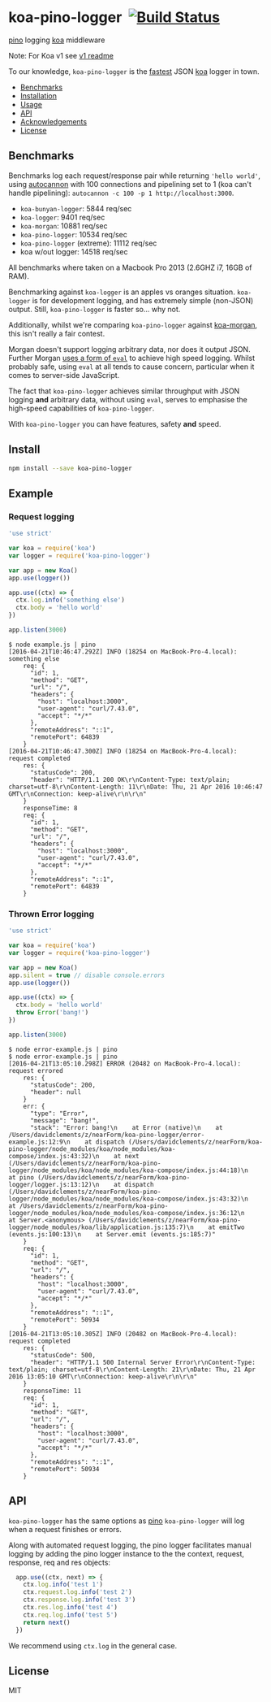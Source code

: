 # koa-pino-logger&nbsp;&nbsp;[![Build Status](https://travis-ci.org/pinojs/koa-pino-logger.svg)](https://travis-ci.org/pinojs/koa-pino-logger)


[pino](https://github.com/pinojs/pino) logging [koa](http://npm.im/koa) middleware

Note: For Koa v1 see [v1 readme](https://github.com/pinojs/koa-pino-logger/tree/v1)

To our knowledge, `koa-pino-logger` is the [fastest](#benchmarks) JSON [koa](http://npm.im/koa) logger in town.

* [Benchmarks](#benchmarks)
* [Installation](#install)
* [Usage](#example)
* [API](#api)
* [Acknowledgements](#acknowledgements)
* [License](#license)

## Benchmarks

Benchmarks log each request/response pair while returning
`'hello world'`, using
[autocannon](https://github.com/pinojs/autocannon) with 100
connections and pipelining set to 1 (koa can't handle pipelining): `autocannon -c 100 -p 1 http://localhost:3000`.

* `koa-bunyan-logger`: 5844 req/sec
* `koa-logger`: 9401 req/sec
* `koa-morgan`: 10881 req/sec
* `koa-pino-logger`: 10534 req/sec
* `koa-pino-logger` (extreme): 11112 req/sec
* koa w/out logger: 14518 req/sec

All benchmarks where taken on a Macbook Pro 2013 (2.6GHZ i7, 16GB of RAM). 

Benchmarking against `koa-logger` is an apples vs oranges situation. `koa-logger` is for development logging, and has extremely simple (non-JSON) output. Still, `koa-pino-logger` is faster so... why not. 

Additionally, whilst we're comparing `koa-pino-logger` against [koa-morgan](http://npm.im/koa-morgan), this isn't really a fair contest. 

Morgan doesn't support logging arbitrary data, nor does it output JSON. Further Morgan [uses a form of `eval`](https://github.com/koajs/morgan/blob/5da5ff1f5446e3f3ff29d29a2d6582712612bf89/index.js#L383) to achieve high speed logging. Whilst probably safe, using `eval` at all tends to cause concern, particular when it comes to server-side JavaScript.

The fact that `koa-pino-logger` achieves similar throughput with JSON logging **and** arbitrary data, without using `eval`, serves to emphasise the high-speed capabilities of `koa-pino-logger`. 

With `koa-pino-logger` you can have features, safety **and** speed. 

## Install

```sh
npm install --save koa-pino-logger
```

## Example

### Request logging

```js
'use strict'

var koa = require('koa')
var logger = require('koa-pino-logger')

var app = new Koa()
app.use(logger())

app.use((ctx) => {
  ctx.log.info('something else')
  ctx.body = 'hello world'
})

app.listen(3000)
```
```
$ node example.js | pino
[2016-04-21T10:46:47.292Z] INFO (18254 on MacBook-Pro-4.local): something else
    req: {
      "id": 1,
      "method": "GET",
      "url": "/",
      "headers": {
        "host": "localhost:3000",
        "user-agent": "curl/7.43.0",
        "accept": "*/*"
      },
      "remoteAddress": "::1",
      "remotePort": 64839
    }
[2016-04-21T10:46:47.300Z] INFO (18254 on MacBook-Pro-4.local): request completed
    res: {
      "statusCode": 200,
      "header": "HTTP/1.1 200 OK\r\nContent-Type: text/plain; charset=utf-8\r\nContent-Length: 11\r\nDate: Thu, 21 Apr 2016 10:46:47 GMT\r\nConnection: keep-alive\r\n\r\n"
    }
    responseTime: 8
    req: {
      "id": 1,
      "method": "GET",
      "url": "/",
      "headers": {
        "host": "localhost:3000",
        "user-agent": "curl/7.43.0",
        "accept": "*/*"
      },
      "remoteAddress": "::1",
      "remotePort": 64839
    }
```

### Thrown Error logging


```js
'use strict'

var koa = require('koa')
var logger = require('koa-pino-logger')

var app = new Koa()
app.silent = true // disable console.errors
app.use(logger())

app.use((ctx) => {
  ctx.body = 'hello world'
  throw Error('bang!')
})

app.listen(3000)
```

```
$ node error-example.js | pino
$ node error-example.js | pino
[2016-04-21T13:05:10.298Z] ERROR (20482 on MacBook-Pro-4.local): request errored
    res: {
      "statusCode": 200,
      "header": null
    }
    err: {
      "type": "Error",
      "message": "bang!",
      "stack": "Error: bang!\n    at Error (native)\n    at /Users/davidclements/z/nearForm/koa-pino-logger/error-example.js:12:9\n    at dispatch (/Users/davidclements/z/nearForm/koa-pino-logger/node_modules/koa/node_modules/koa-compose/index.js:43:32)\n    at next (/Users/davidclements/z/nearForm/koa-pino-logger/node_modules/koa/node_modules/koa-compose/index.js:44:18)\n    at pino (/Users/davidclements/z/nearForm/koa-pino-logger/logger.js:13:12)\n    at dispatch (/Users/davidclements/z/nearForm/koa-pino-logger/node_modules/koa/node_modules/koa-compose/index.js:43:32)\n    at /Users/davidclements/z/nearForm/koa-pino-logger/node_modules/koa/node_modules/koa-compose/index.js:36:12\n    at Server.<anonymous> (/Users/davidclements/z/nearForm/koa-pino-logger/node_modules/koa/lib/application.js:135:7)\n    at emitTwo (events.js:100:13)\n    at Server.emit (events.js:185:7)"
    }
    req: {
      "id": 1,
      "method": "GET",
      "url": "/",
      "headers": {
        "host": "localhost:3000",
        "user-agent": "curl/7.43.0",
        "accept": "*/*"
      },
      "remoteAddress": "::1",
      "remotePort": 50934
    }
[2016-04-21T13:05:10.305Z] INFO (20482 on MacBook-Pro-4.local): request completed
    res: {
      "statusCode": 500,
      "header": "HTTP/1.1 500 Internal Server Error\r\nContent-Type: text/plain; charset=utf-8\r\nContent-Length: 21\r\nDate: Thu, 21 Apr 2016 13:05:10 GMT\r\nConnection: keep-alive\r\n\r\n"
    }
    responseTime: 11
    req: {
      "id": 1,
      "method": "GET",
      "url": "/",
      "headers": {
        "host": "localhost:3000",
        "user-agent": "curl/7.43.0",
        "accept": "*/*"
      },
      "remoteAddress": "::1",
      "remotePort": 50934
    }
```

## API

`koa-pino-logger` has the same options as
[pino](http://npm.im/pino)
`koa-pino-logger` will log when a request finishes or errors. 

Along with automated request logging, the pino logger facilitates manual logging 
by adding the pino logger instance to the the context, request, response, req and res objects:

```js
  app.use((ctx, next) => {
    ctx.log.info('test 1')
    ctx.request.log.info('test 2')
    ctx.response.log.info('test 3')
    ctx.res.log.info('test 4')
    ctx.req.log.info('test 5')
    return next()
  })
```

We recommend using `ctx.log` in the general case.

## License

MIT

